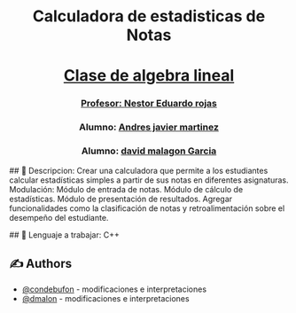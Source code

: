 <h1 align="center">Calculadora de estadisticas de Notas</h1>
<p align="center">
  <a href="" rel="noopener">
</p>
<h1 align="center">Clase de algebra lineal</h1>
<h3 align="center">Profesor: <a href="https://github.com/JuanS3">Nestor Eduardo rojas</a></h3>
    
<h3 align="center">Alumno: <a href="https://github.com/condebufon">Andres javier martinez</a></h3>
<h3 align="center">Alumno: <a href="https://github.com/DAVIDMALAGON23">david malagon Garcia</a></h3>

<p align="justificado"> 
## 📝 Descripcion: Crear una calculadora que permite a los estudiantes calcular estadísticas simples a partir
de sus notas en diferentes asignaturas.
Modulación:
Módulo de entrada de notas.
Módulo de cálculo de estadísticas.
Módulo de presentación de resultados.
Agregar funcionalidades como la clasificación de notas y retroalimentación sobre el desempeño del
estudiante.
    <br>
</p>
## 📝 Lenguaje a trabajar: C++

## ✍️ Authors <a name = "authors"></a>

- [@condebufon](https://github.com/condebufon) - modificaciones e interpretaciones
- [@dmalon](https://github.com/DAVIDMALAGON23) - modificaciones e interpretaciones
